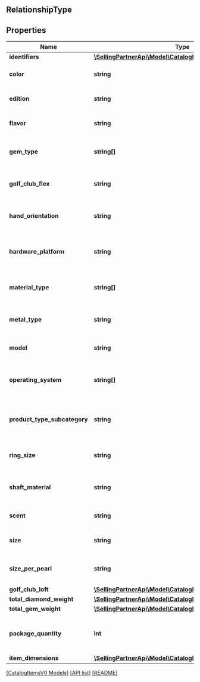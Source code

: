 ## RelationshipType

## Properties

Name | Type | Description | Notes
------------ | ------------- | ------------- | -------------
**identifiers** | [**\SellingPartnerApi\Model\CatalogItemsV0\IdentifierType**](IdentifierType.md) |  | [optional]
**color** | **string** | The color variation of the item. | [optional]
**edition** | **string** | The edition variation of the item. | [optional]
**flavor** | **string** | The flavor variation of the item. | [optional]
**gem_type** | **string[]** | The gem type variations of the item. | [optional]
**golf_club_flex** | **string** | The golf club flex variation of an item. | [optional]
**hand_orientation** | **string** | The hand orientation variation of an item. | [optional]
**hardware_platform** | **string** | The hardware platform variation of an item. | [optional]
**material_type** | **string[]** | The material type variations of an item. | [optional]
**metal_type** | **string** | The metal type variation of an item. | [optional]
**model** | **string** | The model variation of an item. | [optional]
**operating_system** | **string[]** | The operating system variations of an item. | [optional]
**product_type_subcategory** | **string** | The product type subcategory variation of an item. | [optional]
**ring_size** | **string** | The ring size variation of an item. | [optional]
**shaft_material** | **string** | The shaft material variation of an item. | [optional]
**scent** | **string** | The scent variation of an item. | [optional]
**size** | **string** | The size variation of an item. | [optional]
**size_per_pearl** | **string** | The size per pearl variation of an item. | [optional]
**golf_club_loft** | [**\SellingPartnerApi\Model\CatalogItemsV0\DecimalWithUnits**](DecimalWithUnits.md) |  | [optional]
**total_diamond_weight** | [**\SellingPartnerApi\Model\CatalogItemsV0\DecimalWithUnits**](DecimalWithUnits.md) |  | [optional]
**total_gem_weight** | [**\SellingPartnerApi\Model\CatalogItemsV0\DecimalWithUnits**](DecimalWithUnits.md) |  | [optional]
**package_quantity** | **int** | The package quantity variation of an item. | [optional]
**item_dimensions** | [**\SellingPartnerApi\Model\CatalogItemsV0\DimensionType**](DimensionType.md) |  | [optional]

[[CatalogItemsV0 Models]](../) [[API list]](../../Api) [[README]](../../../README.md)
